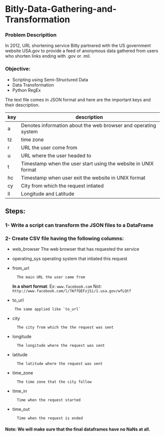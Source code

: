 # Bitly-Data-Gathering-and-Transformation

### Problem Descripition 

In 2012, URL shortening service Bitly partnered with the US government website USA.gov to provide a feed of anonymous data gathered from users who shorten links ending with .gov or .mil.

### Objective:
- Scripting using Semi-Structured Data
- Data Transformation
- Python RegEx

The text file comes in JSON format and here are the important keys and their description. 


|key| description |
|---|-----------|
| a|Denotes information about the web browser and operating system|
| tz | time zone |
| r | URL the user come from |
| u | URL where the user headed to |
| t | Timestamp when the user start using the website in UNIX format |
| hc | Timestamp when user exit the website in UNIX format |
| cy | City from which the request intiated |
| ll | Longitude and Latitude |


## Steps:

### 1- Write a script can transform the JSON files to a DataFrame 

### 2- Create CSV file having the following columns:
- web_browser
        The web browser that has requested the service
- operating_sys
        operating system that intiated this request
- from_url

        The main URL the user came from

    **In a short format**:
    Ex: `www.facebook.com` Not:  `http://www.facebook.com/l/7AffQEFzjSi/1.usa.gov/wfLQtf`
     
    
- to_url

       The same applied like `to_url`
   
- city

        The city from which the the request was sent
    
- longitude

        The longitude where the request was sent
- latitude

        The latitude where the request was sent

- time_zone
        
        The time zone that the city follow
        
- time_in

        Time when the request started
- time_out
        
        Time when the request is ended
        
        


#### Note: We will make sure that the final dataframes have no NaNs at all.
